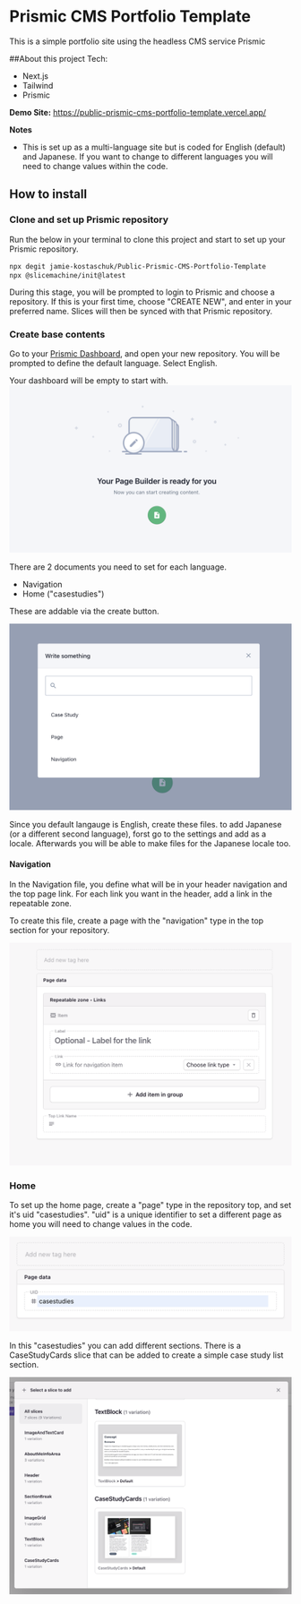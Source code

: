 # Prismic CMS Portfolio Template
This is a simple portfolio site using the headless CMS service Prismic

##About this project
Tech:
- Next.js
- Tailwind
- Prismic

**Demo Site:**
https://public-prismic-cms-portfolio-template.vercel.app/

**Notes**
- This is set up as a multi-language site but is coded for English (default) and Japanese.  If you want to change to different languages you will need to change values within the code.



## How to install

### Clone and set up Prismic repository
Run the below in your terminal to clone this project and start to set up your Prismic repository. 

```
npx degit jamie-kostaschuk/Public-Prismic-CMS-Portfolio-Template
npx @slicemachine/init@latest
```

During this stage, you will be prompted to login to Prismic and choose a repository. 
If this is your first time, choose "CREATE NEW", and enter in your preferred name. 
Slices will then be synced with that Prismic repository. 


### Create base contents
Go to your [Prismic Dashboard](https://prismic.io/dashboard), and open your new repository. 
You will be prompted to define the default language. Select English. 

Your dashboard will be empty to start with.
![Image of empty repository dashboard](/assets/images/dashboard1.png)


  

 
There are 2 documents you need to set for each language. 
- Navigation
- Home ("casestudies")

These are addable via the create button. 

![Image of page types](/assets/images/page-addition-menu.png)

Since you default langauge is English, create these files. 
to add Japanese (or a different second language), forst go to the settings and add as a locale. 
Afterwards you will be able to make files for the Japanese locale too. 
 
 
#### Navigation
In the Navigation file, you define what will be in your header navigation and the top page link.
For each link you want in the header, add a link in the repeatable zone. 

To create this file, create a page with the "navigation" type in the top section for your repository. 

![Image of navigation setting page](/assets/images/navigation-settings.png)




### Home
To set up the home page, create a "page" type in the repository top, and set it's uid "casestudies". 
"uid" is a unique identifier to set a different page as home you will need to change values in the code. 


![Image of uid setting](/assets/images/uid-setting.png)

 
 
 
In this "casestudies" you can add different sections. There is a CaseStudyCards slice that can be added to create a simple case study list section. 

![Image of slice selection](/assets/images/casestudy-slice.png)




